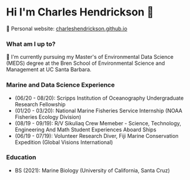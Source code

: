 # Hi I'm Charles Hendrickson 👋

📝 Personal website: [charleshendrickson.github.io](https://charleshendrickson.github.io/)

### What am I up to?

🌱 I'm currently pursuing my Master's of Environmental Data Science (MEDS) degree at the Bren School of Environmental Science and Management at UC Santa Barbara. 

### Marine and Data Science Experience
* (06/20 - 08/20): Scripps Institution of Oceanography Undergraduate Research Fellowship 
* (01/20 - 03/20): National Marine Fisheries Service Internship (NOAA Fisheries Ecology Division)
* (08/19 - 09/19): R/V Sikuliaq Crew Memeber - Science, Technology, Engineering And Math Student Experiences Aboard Ships 
* (06/19 - 07/19): Volunteer Research Diver, Fiji Marine Conservation Expedition (Global Visions International) 

### Education
* BS (2021): Marine Biology (University of California, Santa Cruz)

<!--
**charleshendrickson/charleshendrickson** is a ✨ _special_ ✨ repository because its `README.md` (this file) appears on your GitHub profile.

Here are some ideas to get you started:

- 🔭 I’m currently persuing a Master of Environmental Data Science at UCSB.
- 🌱 I’m currently learning
- 👯 I’m looking to collaborate on
- 🤔 I’m looking for help with
- 💬 Ask me about 
- 📫 How to reach me: 
- 😄 Pronouns: he/him/his 
- ⚡ Fun fact: 
-->
